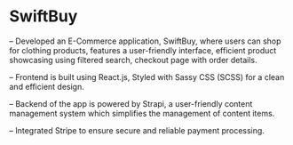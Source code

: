 # SwiftBuy

– Developed an E-Commerce application, SwiftBuy, where users can shop for clothing products, features a user-friendly interface, efficient product showcasing using filtered search, checkout page with order details.

– Frontend is built using React.js, Styled with Sassy CSS (SCSS) for a clean and efficient design.

– Backend of the app is powered by Strapi, a user-friendly content management system which simplifies the management of content items.

– Integrated Stripe to ensure secure and reliable payment processing.
